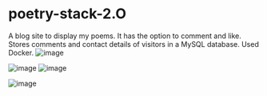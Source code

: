 # poetry-stack-2.O
A blog site to display my poems. It has the option to comment and like. Stores comments and contact details of visitors in a MySQL database. Used Docker.
![image](https://github.com/user-attachments/assets/64af82ad-c84f-4110-b268-cc24241f72e5)



![image](https://github.com/user-attachments/assets/15caf459-edf6-4671-a3ea-b7ac595e9355)
![image](https://github.com/user-attachments/assets/d6fd3baf-73ce-4fdc-8c17-873cf89bc86f)

![image](https://github.com/user-attachments/assets/3a0337fe-58fa-4a7b-8656-33db37062545)
